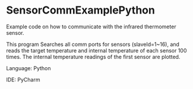 # SensorCommExamplePython

Example code on how to communicate with the infrared thermometer sensor.

This program Searches all comm ports for sensors (slaveId=1~16), and reads the target temperature and internal temperature of each sensor 100 times. The internal temperature readings of the first sensor are plotted.

Language: Python

IDE: PyCharm

